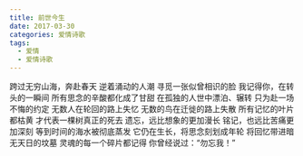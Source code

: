 ```yaml
---
title: 前世今生
date: 2017-03-30
categories: 爱情诗歌
tags:
  - 爱情
  - 爱情诗歌
---
```


跨过无穷山海，奔赴春天
逆着涌动的人潮
寻觅一张似曾相识的脸<!--more-->
我记得你，在转头的一瞬间
所有思念的辛酸都化成了甘甜
在孤独的人世中漂泊、辗转
只为赴一场不悔的约定
无数人在轮回的路上失忆
无数的鸟在迁徙的路上失散
所有记忆的叶片都枯黄
才代表一棵树真正的死去
遗忘，远比想象的更加漫长
铭记，也远比苦痛更加深刻
等到时间的海水被彻底蒸发
它仍在生长，将思念刻划成年轮
将回忆带进暗无天日的坟墓
灵魂的每一个碎片都记得
你曾经说过：“勿忘我！”
